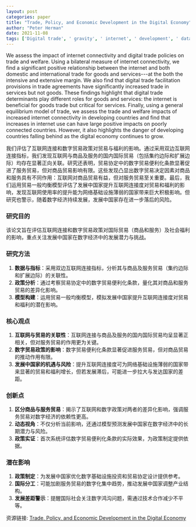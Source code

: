 ```yaml
---
layout: post
categories: paper
title: "Trade, Policy, and Economic Development in the Digital Economy"
author: "Peter Herman"
date: 2021-11-08
tags: ['Digital trade', ' gravity', ' internet', ' development', ' data policies', ' international trade', ' domestic trade', ' services', ' extensive margin']
---
```


We assess the impact of internet connectivity and digital trade policies on trade and welfare.  Using a bilateral measure of internet connectivity, we find a significant positive relationship between the internet and both domestic and international trade for goods and services---at the both the intensive and extensive margin.  We also find that digital trade facilitation provisions in trade agreements have significantly increased trade in services but not goods. These findings highlight that digital trade determinants play different roles for goods and services: the internet is beneficial for goods trade but critical for services. Finally, using a general equilibrium model of trade, we assess the trade and welfare impacts of increased internet connectivity in developing countries and find that increases in internet use can have large positive impacts on poorly connected countries. However, it also highlights the danger of developing countries falling behind as the digital economy continues to grow.

我们评估了互联网连接和数字贸易政策对贸易与福利的影响。通过采用双边互联网连接指标，我们发现互联网与商品及服务的国内国际贸易（包括集约边际和扩展边际）均存在显著正向关联。研究还表明，贸易协定中的数字贸易便利化条款显著促进了服务贸易，但对商品贸易影响有限。这些发现凸显出数字贸易决定因素对商品和服务具有不同作用：互联网对商品贸易有益，但对服务贸易至关重要。最后，我们运用贸易一般均衡模型评估了发展中国家提升互联网连接度对贸易和福利的影响，发现互联网使用率的提升能为网络基础设施薄弱的国家带来巨大积极影响。但研究也警示，随着数字经济持续发展，发展中国家存在进一步落后的风险。

### 研究目的  
该论文旨在评估互联网连接和数字贸易政策对国际贸易（商品和服务）及社会福利的影响，重点关注发展中国家在数字经济中的发展潜力与挑战。

### 研究方法  
1. **数据与指标**：采用双边互联网连接指标，分析其与商品及服务贸易（集约边际和扩展边际）的关联性。  
2. **政策分析**：通过考察贸易协定中的数字贸易便利化条款，量化其对商品和服务贸易的差异化影响。  
3. **模型构建**：运用贸易一般均衡模型，模拟发展中国家提升互联网连接度对贸易和福利的潜在影响。  

### 核心观点  
1. **互联网与贸易的关联性**：互联网连接与商品及服务的国内国际贸易均呈显著正相关，但对服务贸易的作用更为关键。  
2. **数字贸易政策的影响**：数字贸易便利化条款显著促进服务贸易，但对商品贸易的推动作用有限。  
3. **发展中国家的机遇与风险**：提升互联网连接度可为网络基础设施薄弱的国家带来显著的贸易和福利增长，但若发展滞后，可能进一步拉大与发达国家的差距。  

### 创新点  
1. **区分商品与服务贸易**：揭示了互联网和数字政策对两者的差异化影响，强调服务贸易对数字经济的依赖性更高。  
2. **动态视角**：不仅分析当前影响，还通过模型预测发展中国家在数字经济中的长期潜力与风险。  
3. **政策实证**：首次系统评估数字贸易便利化条款的实际效果，为政策制定提供依据。  

### 潜在影响  
1. **政策制定**：为发展中国家优化数字基础设施投资和贸易协定设计提供参考。  
2. **国际分工**：可能加剧服务贸易的数字化集中趋势，推动发展中国家调整产业结构。  
3. **发展差距警示**：提醒国际社会关注数字鸿沟问题，需通过技术合作减少不平等。

资源链接: [Trade, Policy, and Economic Development in the Digital Economy](https://papers.ssrn.com/sol3/papers.cfm?abstract_id=3956638)

